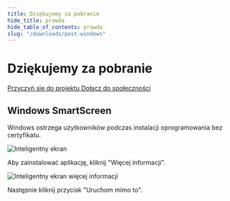 ```yaml
---
title: Dziękujemy za pobranie
hide_title: prawda
hide_table_of_contents: prawda
slug: "/downloads/post-windows"
---
```


<div className="text-center margin-top--xl">

# Dziękujemy za pobranie

<div className="row margin-bottom--lg padding--sm flex-center">
<a className="button button--outline button--warning button--lg margin--sm" href="/contributing">
  Przyczyń się do projektu
</a>
<a className="button button--outline button--info button--lg margin--sm" href="https://linwood.dev/matrix">
  Dołącz do społeczności
</a>

</div>

## Windows SmartScreen


Windows ostrzega użytkowników podczas instalacji oprogramowania bez certyfikatu.

![Inteligentny ekran](/img/smart-screen.png)

Aby zainstalować aplikację, kliknij "Więcej informacji".

![Inteligentny ekran więcej informacji](/img/smart-screen-more-info.png)

Następnie kliknij przycisk "Uruchom mimo to".

</div>
